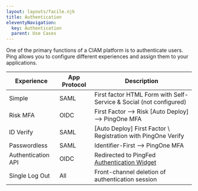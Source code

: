 ```yaml
---
layout: layouts/facile.njk
title: Authentication
eleventyNavigation:
  key: Authentication
  parent: Use Cases
---
```


One of the primary functions of a CIAM platform is to authenticate users. Ping allows you to configure different experiences and assign them to your applications.

| Experience | App Protocol | Description |
| --- | --- | --- |
| Simple | SAML | First factor HTML Form with Self-Service & Social (not configured) |
| Risk MFA | OIDC | First Factor --> Risk \[Auto Deploy\] --> PingOne MFA |
| ID Verify | SAML| \[Auto Deploy\] First Factor \ Registration with PingOne Verify |
| Passwordless | SAML | Identifier-First --> PingOne MFA |
| Authentication API | OIDC | Redirected to PingFed [Authentication Widget](https://github.com/pingidentity/pf-authn-js-widget)
| Single Log Out | All | Front-channel deletion of authentication session | 